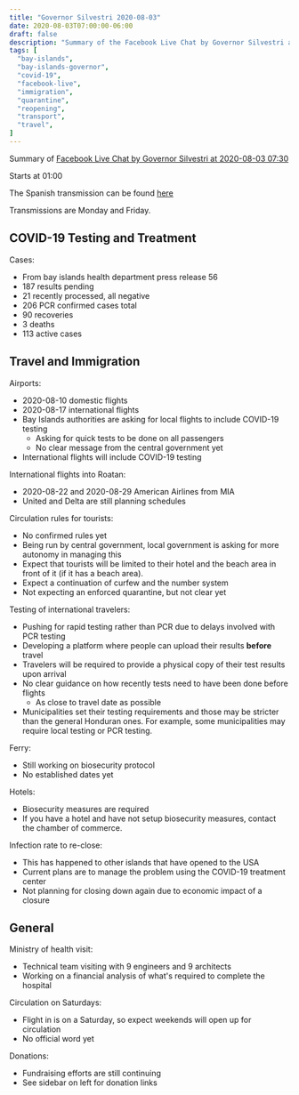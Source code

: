 ```yaml
---
title: "Governor Silvestri 2020-08-03"
date: 2020-08-03T07:00:00-06:00
draft: false
description: "Summary of the Facebook Live Chat by Governor Silvestri at 2020-08-03 07:30"
tags: [
  "bay-islands",
  "bay-islands-governor",
  "covid-19",
  "facebook-live",
  "immigration",
  "quarantine",
  "reopening",
  "transport",
  "travel",
]
---
```


Summary of [Facebook Live Chat by Governor Silvestri at 2020-08-03
07:30](https://www.facebook.com/gobernacionislas/videos/289362608806440)

Starts at 01:00

The Spanish transmission can be found
[here](https://www.facebook.com/gobernacionislas/videos/340091717012512/)

Transmissions are Monday and Friday.

COVID-19 Testing and Treatment
------------------------------

Cases:
* From bay islands health department press release 56
* 187 results pending
* 21 recently processed, all negative
* 206 PCR confirmed cases total
* 90 recoveries
* 3 deaths
* 113 active cases

Travel and Immigration
----------------------

Airports:
* 2020-08-10 domestic flights
* 2020-08-17 international flights
* Bay Islands authorities are asking for local flights to include COVID-19
  testing
  * Asking for quick tests to be done on all passengers
  * No clear message from the central government yet
* International flights will include COVID-19 testing

International flights into Roatan:
* 2020-08-22 and 2020-08-29 American Airlines from MIA
* United and Delta are still planning schedules

Circulation rules for tourists:
* No confirmed rules yet
* Being run by central government, local government is asking for more autonomy
  in managing this
* Expect that tourists will be limited to their hotel and the beach area in
  front of it (if it has a beach area).
* Expect a continuation of curfew and the number system
* Not expecting an enforced quarantine, but not clear yet

Testing of international travelers:
* Pushing for rapid testing rather than PCR due to delays involved with PCR
  testing
* Developing a platform where people can upload their results **before** travel
* Travelers will be required to provide a physical copy of their test results
  upon arrival
* No clear guidance on how recently tests need to have been done before flights
  * As close to travel date as possible
* Municipalities set their testing requirements and those may be stricter than
  the general Honduran ones. For example, some municipalities may require local
  testing or PCR testing.

Ferry:
* Still working on biosecurity protocol
* No established dates yet

Hotels:
* Biosecurity measures are required
* If you have a hotel and have not setup biosecurity measures, contact the
  chamber of commerce.

Infection rate to re-close:
* This has happened to other islands that have opened to the USA
* Current plans are to manage the problem using the COVID-19 treatment center
* Not planning for closing down again due to economic impact of a closure

General
-------

Ministry of health visit:
* Technical team visiting with 9 engineers and 9 architects
* Working on a financial analysis of what's required to complete the hospital

Circulation on Saturdays:
* Flight in is on a Saturday, so expect weekends will open up for circulation
* No official word yet

Donations:
* Fundraising efforts are still continuing
* See sidebar on left for donation links
